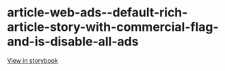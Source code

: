 # article-web-ads--default-rich-article-story-with-commercial-flag-and-is-disable-all-ads

[View in storybook](https://raw.githack.com/Independent-Digital-News-and-Media-Ltd/indy100-pwamp-sb/PR-433-sb/index.html?path=/story/article-web-ads--default-rich-article-story-with-commercial-flag-and-is-disable-all-ads)